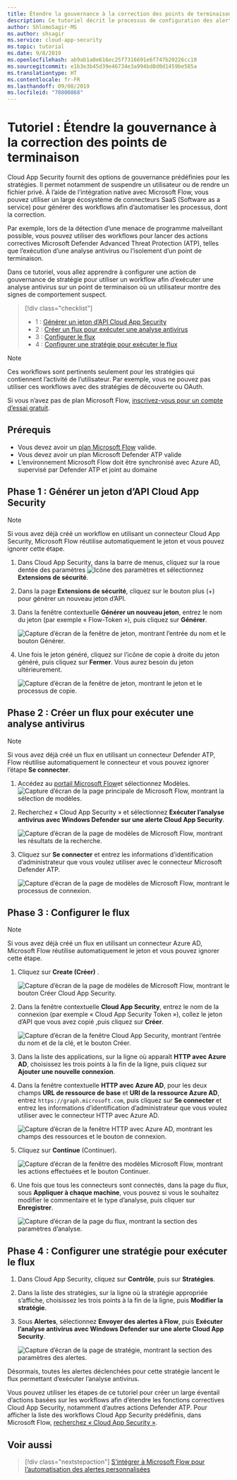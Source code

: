 ```yaml
---
title: Étendre la gouvernance à la correction des points de terminaison | Microsoft Docs
description: Ce tutoriel décrit le processus de configuration des alertes de stratégie Microsoft Cloud App Security pour déclencher des workflows Microsoft Flow afin d’exécuter des actions correctives Microsoft Defender Advanced Threat Protection.
author: ShlomoSagir-MS
ms.author: shsagir
ms.service: cloud-app-security
ms.topic: tutorial
ms.date: 9/8/2019
ms.openlocfilehash: ab9ab1a0e616ec25f7316691e6f747b20226cc10
ms.sourcegitcommit: e1b3e3b45d39e46734e3a994bd8d0d1459be585a
ms.translationtype: HT
ms.contentlocale: fr-FR
ms.lasthandoff: 09/08/2019
ms.locfileid: "70800868"
---
```

# <a name="tutorial-extend-governance-to-endpoint-remediation"></a>Tutoriel : Étendre la gouvernance à la correction des points de terminaison

Cloud App Security fournit des options de gouvernance prédéfinies pour les stratégies. Il permet notamment de suspendre un utilisateur ou de rendre un fichier privé. À l’aide de l’intégration native avec Microsoft Flow, vous pouvez utiliser un large écosystème de connecteurs SaaS (Software as a service) pour générer des workflows afin d’automatiser les processus, dont la correction.

Par exemple, lors de la détection d’une menace de programme malveillant possible, vous pouvez utiliser des workflows pour lancer des actions correctives Microsoft Defender Advanced Threat Protection (ATP), telles que l’exécution d’une analyse antivirus ou l’isolement d’un point de terminaison.

Dans ce tutoriel, vous allez apprendre à configurer une action de gouvernance de stratégie pour utiliser un workflow afin d’exécuter une analyse antivirus sur un point de terminaison où un utilisateur montre des signes de comportement suspect.

> [!div class="checklist"]
> * 1 : [Générer un jeton d’API Cloud App Security](#generate-token)
> * 2 : [Créer un flux pour exécuter une analyse antivirus](#create-flow)
> * 3 : [Configurer le flux](#configure-flow)
> * 4 : [Configurer une stratégie pour exécuter le flux](#configure-policy)

> [!NOTE]
> Ces workflows sont pertinents seulement pour les stratégies qui contiennent l’activité de l’utilisateur. Par exemple, vous ne pouvez pas utiliser ces workflows avec des stratégies de découverte ou OAuth.

Si vous n’avez pas de plan Microsoft Flow, [inscrivez-vous pour un compte d’essai gratuit](https://flow.microsoft.com/pricing).

## <a name="prerequisites"></a>Prérequis

* Vous devez avoir un [plan Microsoft Flow](https://flow.microsoft.com/pricing) valide.
* Vous devez avoir un plan Microsoft Defender ATP valide
* L’environnement Microsoft Flow doit être synchronisé avec Azure AD, supervisé par Defender ATP et joint au domaine

## Phase 1 : Générer un jeton d’API Cloud App Security<a name="generate-token"></a>

> [!NOTE]
> Si vous avez déjà créé un workflow en utilisant un connecteur Cloud App Security, Microsoft Flow réutilise automatiquement le jeton et vous pouvez ignorer cette étape.

1. Dans Cloud App Security, dans la barre de menus, cliquez sur la roue dentée des paramètres ![Icône des paramètres](./media/settings-icon.png "Icône des paramètres") et sélectionnez **Extensions de sécurité**.

1. Dans la page **Extensions de sécurité**, cliquez sur le bouton plus (+) pour générer un nouveau jeton d’API.
1. Dans la fenêtre contextuelle **Générer un nouveau jeton**, entrez le nom du jeton (par exemple « Flow-Token »), puis cliquez sur **Générer**.

    ![Capture d’écran de la fenêtre de jeton, montrant l’entrée du nom et le bouton Générer.](media/tutorial-flow-token-generate.png)
1. Une fois le jeton généré, cliquez sur l’icône de copie à droite du jeton généré, puis cliquez sur **Fermer**. Vous aurez besoin du jeton ultérieurement.

    ![Capture d’écran de la fenêtre de jeton, montrant le jeton et le processus de copie.](media/tutorial-flow-token-copy.png)

## Phase 2 : Créer un flux pour exécuter une analyse antivirus<a name="create-flow"></a>

> [!NOTE]
> Si vous avez déjà créé un flux en utilisant un connecteur Defender ATP, Flow réutilise automatiquement le connecteur et vous pouvez ignorer l’étape **Se connecter**.

1. Accédez au [portail Microsoft Flow](https://flow.microsoft.com/)et sélectionnez Modèles.
    ![Capture d’écran de la page principale de Microsoft Flow, montrant la sélection de modèles.](media/tutorial-flow-templates.png)

1. Recherchez « Cloud App Security » et sélectionnez **Exécuter l’analyse antivirus avec Windows Defender sur une alerte Cloud App Security**.

    ![Capture d’écran de la page de modèles de Microsoft Flow, montrant les résultats de la recherche.](media/tutorial-flow-templates-search.png)

1. Cliquez sur **Se connecter** et entrez les informations d’identification d’administrateur que vous voulez utiliser avec le connecteur Microsoft Defender ATP.

    ![Capture d’écran de la page de modèles de Microsoft Flow, montrant le processus de connexion.](media/tutorial-flow-templates-signin.png)

## Phase 3 : Configurer le flux<a name="configure-flow"></a>

> [!NOTE]
> Si vous avez déjà créé un flux en utilisant un connecteur Azure AD, Microsoft Flow réutilise automatiquement le jeton et vous pouvez ignorer cette étape.

1. Cliquez sur **Create (Créer)** .

    ![Capture d’écran de la page de modèles de Microsoft Flow, montrant le bouton Créer Cloud App Security.](media/tutorial-flow-templates-create.png)

1. Dans la fenêtre contextuelle **Cloud App Security**, entrez le nom de la connexion (par exemple « Cloud App Security Token »), collez le jeton d’API que vous avez copié ,puis cliquez sur **Créer**.

    ![Capture d’écran de la fenêtre Cloud App Security, montrant l’entrée du nom et de la clé, et le bouton Créer.](media/tutorial-flow-templates-create-window.png)

1. Dans la liste des applications, sur la ligne où apparaît **HTTP avec Azure AD**, choisissez les trois points à la fin de la ligne, puis cliquez sur **Ajouter une nouvelle connexion**.

1. Dans la fenêtre contextuelle **HTTP avec Azure AD**, pour les deux champs **URL de ressource de base** et **URI de la ressource Azure AD**, entrez `https://graph.microsoft.com`, puis cliquez sur **Se connecter** et entrez les informations d’identification d’administrateur que vous voulez utiliser avec le connecteur HTTP avec Azure AD.

    ![Capture d’écran de la fenêtre HTTP avec Azure AD, montrant les champs des ressources et le bouton de connexion.](media/tutorial-flow-templates-azure.png)

1. Cliquez sur **Continue** (Continuer).

    ![Capture d’écran de la fenêtre des modèles Microsoft Flow, montrant les actions effectuées et le bouton Continuer.](media/tutorial-flow-templates-continue.png)

1. Une fois que tous les connecteurs sont connectés, dans la page du flux, sous **Appliquer à chaque machine**, vous pouvez si vous le souhaitez modifier le commentaire et le type d’analyse, puis cliquer sur **Enregistrer**.

    ![Capture d’écran de la page du flux, montrant la section des paramètres d’analyse.](media/tutorial-flow-templates-scan.png)

## Phase 4 : Configurer une stratégie pour exécuter le flux<a name="configure-policy"></a>

1. Dans Cloud App Security, cliquez sur **Contrôle**, puis sur **Stratégies**.

1. Dans la liste des stratégies, sur la ligne où la stratégie appropriée s’affiche, choisissez les trois points à la fin de la ligne, puis **Modifier la stratégie**.

1. Sous **Alertes**, sélectionnez **Envoyer des alertes à Flow**, puis **Exécuter l’analyse antivirus avec Windows Defender sur une alerte Cloud App Security**.

    ![Capture d’écran de la page de stratégie, montrant la section des paramètres des alertes.](media/tutorial-flow-templates-alerts.png)

Désormais, toutes les alertes déclenchées pour cette stratégie lancent le flux permettant d’exécuter l’analyse antivirus.

Vous pouvez utiliser les étapes de ce tutoriel pour créer un large éventail d’actions basées sur les workflows afin d’étendre les fonctions correctives Cloud App Security, notamment d’autres actions Defender ATP. Pour afficher la liste des workflows Cloud App Security prédéfinis, dans Microsoft Flow, [recherchez « Cloud App Security »](https://go.microsoft.com/fwlink/?linkid=2102574).

## <a name="see-also"></a>Voir aussi

> [!div class="nextstepaction"]
[S’intégrer à Microsoft Flow pour l’automatisation des alertes personnalisées](flow-integration.md)
